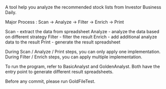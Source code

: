 A tool help you analyze the recommended stock lists from Investor Business Daily.

Major Process : 
Scan -> Analyze -> Filter -> Enrich -> Print

Scan    - extract the data from spreadsheet
Analyze - analyze the data based on different strategy
Filter  - filter the result
Enrich  - add additional analyze data to the result
Print   - generate the result spreadsheet

During Scan / Analyze / Print steps, you can only apply one implementation.
During Filter / Enrich steps, you can apply multiple implementation.

To run the program, refer to BasicAnalyst and GoldenAnalyst.
Both have the entry point to generate different result spreadsheets.

Before any commit, please run GoldFileTest.  

